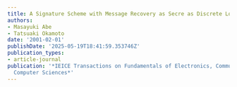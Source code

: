 ```yaml
---
title: A Signature Scheme with Message Recovery as Secre as Discrete Logarithm
authors:
- Masayuki Abe
- Tatsuaki Okamoto
date: '2001-02-01'
publishDate: '2025-05-19T18:41:59.353746Z'
publication_types:
- article-journal
publication: '*IEICE Transactions on Fundamentals of Electronics, Communications and
  Computer Sciences*'
---
```

